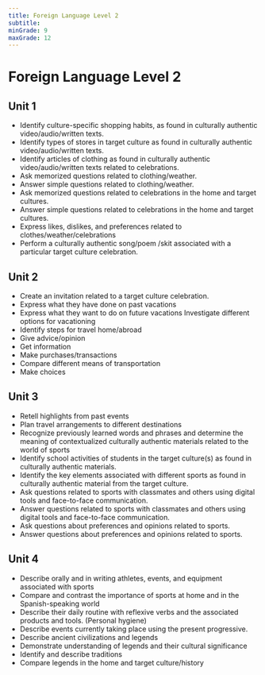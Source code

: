 ```yaml
---
title: Foreign Language Level 2
subtitle: 
minGrade: 9
maxGrade: 12
---
```

# Foreign Language Level 2


## Unit 1
* Identify culture-specific shopping habits, as found in culturally authentic video/audio/written texts.
* Identify types of stores in target culture as found in culturally authentic video/audio/written texts.
* Identify articles of clothing as found in culturally authentic video/audio/written texts related to celebrations.
* Ask memorized questions related to clothing/weather.
* Answer simple questions related to clothing/weather.
* Ask memorized questions related to celebrations in the home and target cultures.
* Answer simple questions related to celebrations in the home and target cultures.
* Express likes, dislikes, and preferences related to clothes/weather/celebrations
* Perform a culturally authentic song/poem /skit associated with a particular target culture celebration.

## Unit 2
* Create an invitation related to a target culture celebration.
* Express what they have done on past vacations
* Express what they want to do on future vacations Investigate different options for vacationing
* Identify steps for travel home/abroad
* Give advice/opinion
* Get information
* Make purchases/transactions
* Compare different means of transportation
* Make choices

## Unit 3
* Retell highlights from past events
* Plan travel arrangements to different destinations
* Recognize previously learned words and phrases and determine the meaning of contextualized culturally authentic materials related to the world of sports
* Identify school activities of students in the target culture(s) as found in culturally authentic materials.
* Identify the key elements associated with different sports as found in culturally authentic material from the target culture.
* Ask questions related to sports with classmates and others using digital tools and face-to-face communication.
* Answer questions related to sports with classmates and others using digital tools and face-to-face communication.
* Ask questions about preferences and opinions related to sports.
* Answer questions about preferences and opinions related to sports.

## Unit 4
* Describe orally and in writing athletes, events, and equipment associated with sports
* Compare and contrast the importance of sports at home and in the Spanish-speaking world
* Describe their daily routine with reflexive verbs and the associated products and tools. (Personal hygiene)
* Describe events currently taking place using the present progressive.
* Describe ancient civilizations and legends
* Demonstrate understanding of legends and their cultural significance
* Identify and describe traditions
* Compare legends in the home and target culture/history